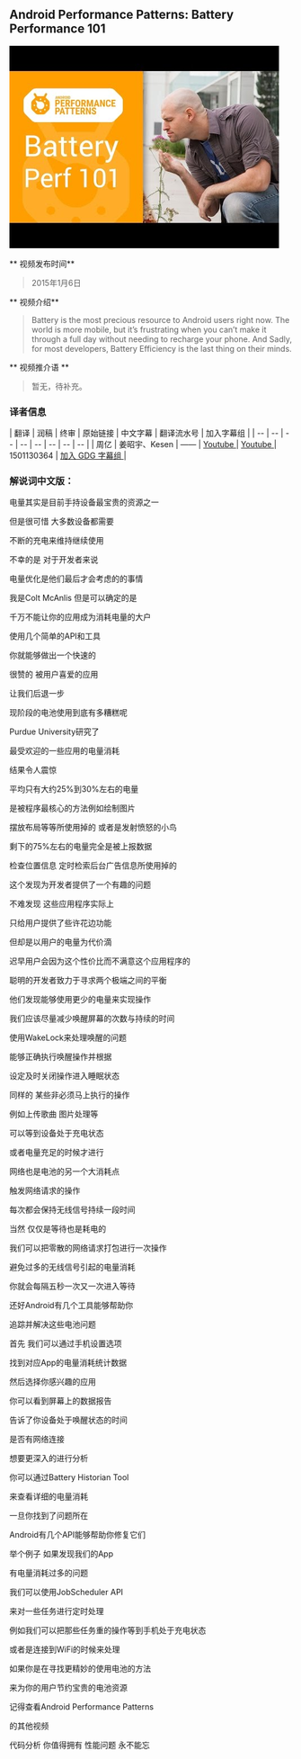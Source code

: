 ## Android Performance Patterns: Battery Performance 101

![video_screenshot](images/9i1_PnPpd3g.jpg)

** 视频发布时间**
 
> 2015年1月6日

** 视频介绍**

> Battery is the most precious resource to Android users right now. The world is more mobile, but it’s frustrating when you can’t make it through a full day without needing to recharge your phone. And Sadly, for most developers, Battery Efficiency is the last thing on their minds.

** 视频推介语 **

>  暂无，待补充。


### 译者信息

| 翻译 | 润稿 | 终审 | 原始链接 | 中文字幕 |  翻译流水号  |  加入字幕组  |
| -- | -- | -- | -- | -- |  -- | -- | -- |
| 周亿 | 姜昭宇、Kesen | —— | [ Youtube ]( https://www.youtube.com/watch?v=9i1_PnPpd3g )  |  [ Youtube ]( https://www.youtube.com/watch?v=9i1_PnPpd3g ) | 1501130364 | [ 加入 GDG 字幕组 ]( http://www.gfansub.com/join_translator )  |



### 解说词中文版：

电量其实是目前手持设备最宝贵的资源之一

但是很可惜  大多数设备都需要

不断的充电来维持继续使用

不幸的是  对于开发者来说

电量优化是他们最后才会考虑的的事情

我是Colt McAnlis  但是可以确定的是

千万不能让你的应用成为消耗电量的大户

使用几个简单的API和工具

你就能够做出一个快速的

很赞的  被用户喜爱的应用

让我们后退一步

现阶段的电池使用到底有多糟糕呢

Purdue University研究了

最受欢迎的一些应用的电量消耗

结果令人震惊

平均只有大约25%到30%左右的电量

是被程序最核心的方法例如绘制图片

摆放布局等等所使用掉的  或者是发射愤怒的小鸟

剩下的75%左右的电量完全是被上报数据

检查位置信息  定时检索后台广告信息所使用掉的

这个发现为开发者提供了一个有趣的问题

不难发现  这些应用程序实际上

只给用户提供了些许花边功能

但却是以用户的电量为代价滴

迟早用户会因为这个性价比而不满意这个应用程序的

聪明的开发者致力于寻求两个极端之间的平衡

他们发现能够使用更少的电量来实现操作

我们应该尽量减少唤醒屏幕的次数与持续的时间

使用WakeLock来处理唤醒的问题

能够正确执行唤醒操作并根据

设定及时关闭操作进入睡眠状态

同样的  某些非必须马上执行的操作

例如上传歌曲  图片处理等

可以等到设备处于充电状态

或者电量充足的时候才进行

网络也是电池的另一个大消耗点

触发网络请求的操作

每次都会保持无线信号持续一段时间

当然  仅仅是等待也是耗电的

我们可以把零散的网络请求打包进行一次操作

避免过多的无线信号引起的电量消耗

你就会每隔五秒一次又一次进入等待

还好Android有几个工具能够帮助你

追踪并解决这些电池问题

首先  我们可以通过手机设置选项

找到对应App的电量消耗统计数据

然后选择你感兴趣的应用

你可以看到屏幕上的数据报告

告诉了你设备处于唤醒状态的时间

是否有网络连接

想要更深入的进行分析

你可以通过Battery Historian Tool

来查看详细的电量消耗

一旦你找到了问题所在

Android有几个API能够帮助你修复它们

举个例子  如果发现我们的App

有电量消耗过多的问题

我们可以使用JobScheduler API

来对一些任务进行定时处理

例如我们可以把那些任务重的操作等到手机处于充电状态

或者是连接到WiFi的时候来处理

如果你是在寻找更精妙的使用电池的方法

来为你的用户节约宝贵的电池资源

记得查看Android Performance Patterns

的其他视频

代码分析  你值得拥有  性能问题  永不能忘





